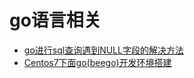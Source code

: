 # go语言相关

* [go进行sql查询遇到NULL字段的解决方法](./go/sql_null.md)
* [Centos7下面go(beego)开发环境搭建](./go/centos7_go_dev.md)
